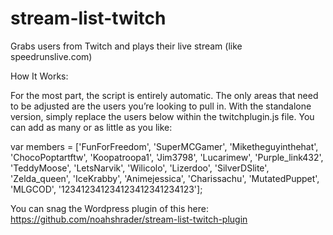 stream-list-twitch
==================

Grabs users from Twitch and plays their live stream (like speedrunslive.com)


How It Works:

For the most part, the script is entirely automatic. The only areas that need to be adjusted are the users you’re looking to pull in. With the standalone version, simply replace the users below within the twitchplugin.js file. You can add as many or as little as you like:

var members = ['FunForFreedom', 'SuperMCGamer', 'Miketheguyinthehat', 'ChocoPoptartftw', 'Koopatroopa1', 'Jim3798', 'Lucarimew', 'Purple_link432', 'TeddyMoose', 'LetsNarvik', 'Wilicolo', 'Lizerdoo', 'SilverDSlite', 'Zelda_queen', 'IceKrabby', 'Animejessica', 'Charissachu', 'MutatedPuppet', 'MLGCOD', '123412341234123412341234123'];

You can snag the Wordpress plugin of this here: https://github.com/noahshrader/stream-list-twitch-plugin

